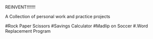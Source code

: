   REINVENT!!!!!!! 
  
 A Collection of personal work and practice projects 

#Rock Paper Scissors 
#Savings Calculator
#Madlip on Soccer 
#.Word Replacement Program
